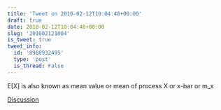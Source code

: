 ```yaml
---
title: 'Tweet on 2010-02-12T10:04:48+00:00'
draft: true
date: 2010-02-12T10:04:48+00:00
slug: '201002121004'
is_tweet: true
tweet_info:
  id: '8988932495'
  type: 'post'
  is_thread: False
---
```




E[X] is also known as mean value or mean of process X or x-bar or m_x

[Discussion](https://x.com/sytelus/status/8988932495)
